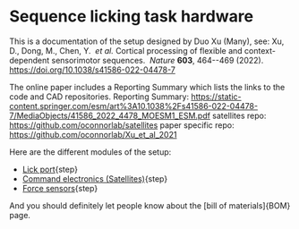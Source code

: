# Sequence licking task hardware

This is a documentation of the setup designed by Duo Xu (Many), see: Xu, D., Dong, M., Chen, Y. 
*et al.* Cortical processing of flexible and context-dependent sensorimotor sequences. 
*Nature* **603**, 464--469 (2022).
<https://doi.org/10.1038/s41586-022-04478-7>

The online paper includes a Reporting Summary which lists the links to the code and CAD repositories.
Reporting Summary: <https://static-content.springer.com/esm/art%3A10.1038%2Fs41586-022-04478-7/MediaObjects/41586_2022_4478_MOESM1_ESM.pdf> satellites repo: <https://github.com/oconnorlab/satellites> paper specific repo: <https://github.com/oconnorlab/Xu_et_al_2021>

Here are the different modules of the setup:

-   [Lick port](10_Motorized_lick_port.md){step}
-   [Command electronics (Satellites)](20_Satellites_system.md){step}
-   [Force sensors](30_Force-sensors.md){step}

And you should definitely let people know about the [bill of materials]{BOM} page.

